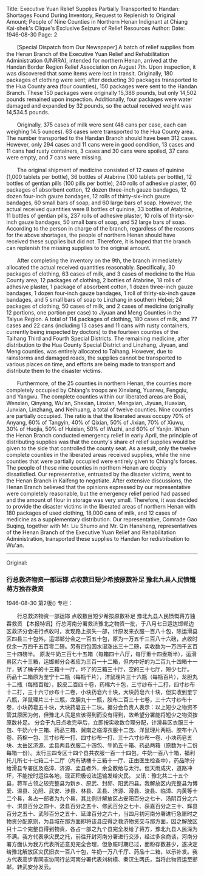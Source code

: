 Title: Executive Yuan Relief Supplies Partially Transported to Handan: Shortages Found During Inventory, Request to Replenish to Original Amount; People of Nine Counties in Northern Henan Indignant at Chiang Kai-shek's Clique's Exclusive Seizure of Relief Resources
Author:
Date: 1946-08-30
Page: 2

　　[Special Dispatch from Our Newspaper] A batch of relief supplies from the Henan Branch of the Executive Yuan Relief and Rehabilitation Administration (UNRRA), intended for northern Henan, arrived at the Handan Border Region Relief Association on August 7th. Upon inspection, it was discovered that some items were lost in transit. Originally, 180 packages of clothing were sent; after deducting 30 packages transported to the Hua County area (four counties), 150 packages were sent to the Handan Branch. These 150 packages were originally 15,386 pounds, but only 14,502 pounds remained upon inspection. Additionally, four packages were water damaged and expanded by 32 pounds, so the actual received weight was 14,534.5 pounds.

　　Originally, 375 cases of milk were sent (48 cans per case, each can weighing 14.5 ounces). 63 cases were transported to the Hua County area. The number transported to the Handan Branch should have been 312 cases. However, only 294 cases and 11 cans were in good condition, 13 cases and 11 cans had rusty containers, 3 cases and 30 cans were spoiled, 37 cans were empty, and 7 cans were missing.

　　The original shipment of medicine consisted of 12 cases of quinine (1,000 tablets per bottle), 36 bottles of Atabrine (100 tablets per bottle), 12 bottles of gentian pills (100 pills per bottle), 240 rolls of adhesive plaster, 60 packages of absorbent cotton, 12 dozen three-inch gauze bandages, 12 dozen four-inch gauze bandages, 12 rolls of thirty-six-inch gauze bandages, 60 small bars of soap, and 60 large bars of soap. However, the actual received quantities were 8 bottles of quinine, 33 bottles of Atabrine, 11 bottles of gentian pills, 237 rolls of adhesive plaster, 10 rolls of thirty-six-inch gauze bandages, 50 small bars of soap, and 52 large bars of soap. According to the person in charge of the branch, regardless of the reasons for the above shortages, the people of northern Henan should have received these supplies but did not. Therefore, it is hoped that the branch can replenish the missing supplies to the original amount.

　　After completing the inventory on the 9th, the branch immediately allocated the actual received quantities reasonably. Specifically, 30 packages of clothing, 63 cases of milk, and 3 cases of medicine to the Hua County area; 12 packages of clothing, 2 bottles of Atabrine, 18 rolls of adhesive plaster, 1 package of absorbent cotton, 1 dozen three-inch gauze bandages, 1 dozen four-inch gauze bandages, 1 roll of thirty-six-inch gauze bandages, and 5 small bars of soap to Linzhang in southern Hebei; 24 packages of clothing, 50 cases of milk, and 2 cases of medicine (originally 12 portions, one portion per case) to Jiyuan and Meng Counties in the Taiyue Region. A total of 114 packages of clothing, 180 cases of milk, and 77 cases and 22 cans (including 13 cases and 11 cans with rusty containers, currently being inspected by doctors) to the fourteen counties of the Taihang Third and Fourth Special Districts. The remaining medicine, after distribution to the Hua County Special District and Linzhang, Jiyuan, and Meng counties, was entirely allocated to Taihang. However, due to rainstorms and damaged roads, the supplies cannot be transported to various places on time, and efforts are being made to transport and distribute them to the disaster victims.

　　Furthermore, of the 25 counties in northern Henan, the counties more completely occupied by Chiang's troops are Xinxiang, Yuanwu, Fengqiu, and Yangwu. The complete counties within our liberated areas are Boai, Wenxian, Qinyang, Wu'an, Shexian, Linxian, Mengxian, Jiyuan, Huaxian, Junxian, Linzhang, and Neihuang, a total of twelve counties. Nine counties are partially occupied. The ratio is that the liberated areas occupy 70% of Anyang, 60% of Tangyin, 40% of Qixian, 50% of Jixian, 70% of Xiuwu, 30% of Huojia, 50% of Huixian, 50% of Wuzhi, and 60% of Yanjin. When the Henan Branch conducted emergency relief in early April, the principle of distributing supplies was that the county's share of relief supplies would be given to the side that controlled the county seat. As a result, only the twelve complete counties in the liberated areas received supplies, while the nine counties that were partially occupied were entirely given to Chiang's forces. The people of these nine counties in northern Henan are deeply dissatisfied. Our representative, entrusted by the disaster victims, went to the Henan Branch in Kaifeng to negotiate. After extensive discussions, the Henan Branch believed that the opinions expressed by our representative were completely reasonable, but the emergency relief period had passed and the amount of flour in storage was very small. Therefore, it was decided to provide the disaster victims in the liberated areas of northern Henan with 180 packages of used clothing, 18,000 cans of milk, and 12 cases of medicine as a supplementary distribution. Our representative, Comrade Gao Buqing, together with Mr. Liu Shumo and Mr. Qin Hansheng, representatives of the Henan Branch of the Executive Yuan Relief and Rehabilitation Administration, transported these supplies to Handan for redistribution to Wu'an.



<hr /> 

Original: 


### 行总救济物资一部运邯  点收数目短少希按原数补足  豫北九县人民愤慨蒋方独吞救资

1946-08-30
第2版()
专栏：

　　行总救济物资一部运邯
    点收数目短少希按原数补足
    豫北九县人民愤慨蒋方独吞救资
    【本报特讯】行总河南分署救济豫北之物资一批，于八月七日运达邯郸边区救济分会进行点收时，发现路上损失一部，计原发来衣服一百八十包，除运滑县区四县三十包外，运邯郸分会之一百五十包，原为一万五千三百八十六磅，点收时仅余一万四千五百零二磅。另有四包因水湿涨出三十二磅，实收数为一万四千五百三十四磅半。
    原发牛奶三百七十五箱（每箱四十八厅，每厅重十四盎斯半），运滑县区六十三箱，运邯郸分会者应为三百一十二箱，但内中好的为二百九十四箱十一厅，锈了桶子的十三箱十一厅，坏了的三箱三十厅，空的三十七厅，短少七厅。
    药品十二箱原为奎宁十二瓶（每瓶千片），洋鼠理片三十六瓶（每瓶百片），龙胆丸十二瓶（每瓶百粒），胶皮二百四十卷，药棉六十包，三寸纱布十二打，四寸纱布十二打，三十六寸纱布十二卷，小块药皂六十块，大块药皂六十块，但实收到奎宁八瓶，洋鼠理片三十三瓶，龙胆丸十一瓶，胶布二百三十七卷，三十六寸纱布十卷，小块药皂五十块，大块药皂五十二块。据分会负责人表示：以上短少之物资不管其原因为何，但豫北人民是应该得到而没有得到，故希望分署能将短少之物资按原数补足。
    分会于九日点收完毕后，立即按实收数合理分配，计滑县区衣服三十包、牛奶六十三箱、药品三箱、冀南之临漳衣服十二包、洋鼠理片两瓶、胶布十八卷、药棉一包、三寸纱布一打、四寸纱布一打、三十六寸纱布一卷、小块药皂五块、太岳区济源、孟县两县衣服二十四包、牛奶五十箱、药品两箱（原数为十二份每箱一份）。太行三四专区十四个县共衣服一百一十四包，牛奶一百八十箱，福利托儿所七十七箱二十二厅（内有锈桶十三箱十一厅、正由医生检查中），药品除分给滑县专署区及临漳、济源、孟县者外，余全数给与太行。但天雨成灾，道路冲坏，不能按时运往各地，现正积极设法运输发给灾民。
    又讯：豫北共二十五个县，蒋军占领之较完整县为新乡、原武、封邱、阳武四县。我解放区内完整县为博爱、温县、沁阳、武安、涉县、林县、孟县、济源、滑县、浚县、临漳、内黄等十二个县，各占一部者为九个县，其比例计解放区占安阳百分之七十、汤阴百分之六十、淇县百分之四十、汲县百分之五十、修武百分之七十、获嘉百分之三十、辉县百分之五十、武陟百分之五十、延津百分之六十，当四月初河南分署进行急赈时之物资分配原则，为县城在那方面即将该县应得之救济物资交与那方面，因之解放区只十二个完整县得到物资，各占一部之九个县完全发给了蒋方，豫北九县人民深为不满。我方代表承灾民之托，前往开封河南分署进行交涉，经过多余商谈，河南分署方面认为我方代表所述意见完全合理，但急赈时期已过，面粉存数甚少，遂决定给豫北解放区灾民旧衣一百八十包，牛奶一万八千厅、药品十二箱，以示补发。我方代表高步青同志协同行总河南分署代表刘树模、秦汉生两氏，当将此物资运至邯郸，转武安分发云。
